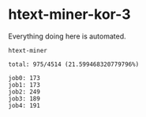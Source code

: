 # htext-miner-kor-3

Everything doing here is automated.

```
htext-miner

total: 975/4514 (21.599468320779796%)

job0: 173
job1: 173
job2: 249
job3: 189
job4: 191
```